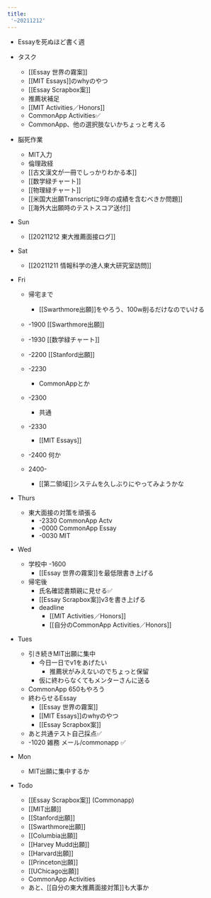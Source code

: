 ```yaml
---
title:
 '~20211212'
---
```


- Essayを死ぬほど書く週

- タスク
    - [[Essay 世界の霧案]]
    - [[MIT Essays]]のwhyのやつ
    - [[Essay Scrapbox案]]
    - 推薦状補足
    - [[MIT Activities／Honors]]
    - CommonApp Activities✅
    - CommonApp、他の選択肢ないかちょっと考える
- 脳死作業
    - MIT入力
    - 倫理政経
    - [[古文漢文が一冊でしっかりわかる本]]
    - [[数学緑チャート]]
    - [[物理緑チャート]]
    - [[米国大出願Transcriptに9年の成績を含むべきか問題]]
    - [[海外大出願時のテストスコア送付]]

- Sun
    - [[20211212 東大推薦面接ログ]]

- Sat
    - [[20211211 情報科学の達人東大研究室訪問]]

- Fri
    - 帰宅まで
        - [[Swarthmore出願]]をやろう、100w削るだけなのでいける
    - -1900 [[Swarthmore出願]]
    - -1930 [[数学緑チャート]]
    - -2200 [[Stanford出願]]
    - -2230
        - CommonAppとか
    - -2300
        - 共通
    - -2330
        - [[MIT Essays]]
    - -2400 何か

    - 2400-
        - [[第二領域]]システムを久しぶりにやってみようかな

- Thurs
    - 東大面接の対策を頑張る
        - -2330 CommonApp Actv
        - -0000 CommonApp Essay
        - -0030 MIT

- Wed
    - 学校中 -1600
        - [[Essay 世界の霧案]]を最低限書き上げる
    - 帰宅後
        - 氏名確認書類親に見せる✅
        - [[Essay Scrapbox案]]v3を書き上げる
        - deadline
            - [[MIT Activities／Honors]]
            - [[自分のCommonApp Activities／Honors]]

- Tues
    - 引き続きMIT出願に集中
        - 今日一日でv1をあげたい
            - 推薦状がみえないのでちょっと保留
        - 仮に終わらなくてもメンターさんに送る
    - CommonApp 650もやろう
    - 終わらせるEssay
        - [[Essay 世界の霧案]]
        - [[MIT Essays]]のwhyのやつ
        - [[Essay Scrapbox案]]
    - あと共通テスト自己採点✅
    - -1020 雑務 メール/commonapp ✅

- Mon
    - MIT出願に集中するか

- Todo
    - [[Essay Scrapbox案]] (Commonapp)
    - [[MIT出願]]
    - [[Stanford出願]]
    - [[Swarthmore出願]]
    - [[Columbia出願]]
    - [[Harvey Mudd出願]]
    - [[Harvard出願]]
    - [[Princeton出願]]
    - [[UChicago出願]]
    - CommonApp Activities
    - あと、[[自分の東大推薦面接対策]]も大事か

